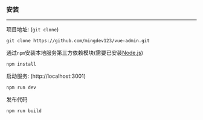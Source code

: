 ### 安装

***
项目地址: (`git clone`)
```shell
git clone https://github.com/mingdev123/vue-admin.git
```
通过`npm`安装本地服务第三方依赖模块(需要已安装[Node.js](https://nodejs.org/))

```
npm install
```
启动服务: (http://localhost:3001)

```
npm run dev
```
发布代码

```
npm run build
```